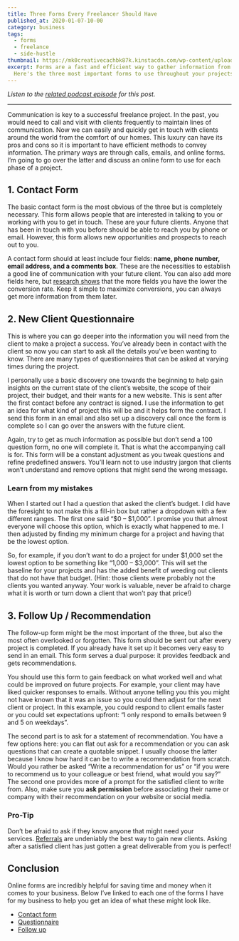 ```yaml
---
title: Three Forms Every Freelancer Should Have
published_at: 2020-01-07-10-00
category: business
tags:
  - forms
  - freelance
  - side-hustle
thumbnail: https://mk0creativecachbk87k.kinstacdn.com/wp-content/uploads/sites/2/2020/01/contact-us-flatlay-min-scaled.jpg
excerpt: Forms are a fast and efficient way to gather information from clients.
  Here's the three most important forms to use throughout your projects.
---
```

*Listen to the [related podcast episode](https://morganmspencer.com/business/top-three-freelancer-forms/#podcast) for this post.*

- - -

Communication is key to a successful freelance project. In the past, you would need to call and visit with clients frequently to maintain lines of communication. Now we can easily and quickly get in touch with clients around the world from the comfort of our homes. This luxury can have its pros and cons so it is important to have efficient methods to convey information. The primary ways are through calls, emails, and online forms. I’m going to go over the latter and discuss an online form to use for each phase of a project.

## 1. Contact Form

The basic contact form is the most obvious of the three but is completely necessary. This form allows people that are interested in talking to you or working with you to get in touch. These are your future clients. Anyone that has been in touch with you before should be able to reach you by phone or email. However, this form allows new opportunities and prospects to reach out to you.

A contact form should at least include four fields: **name, phone number, email address, and a comments box**. These are the necessities to establish a good line of communication with your future client. You can also add more fields here, but [research shows](https://www.ventureharbour.com/how-form-length-impacts-conversion-rates/) that the more fields you have the lower the conversion rate. Keep it simple to maximize conversions, you can always get more information from them later.

## 2. New Client Questionnaire

This is where you can go deeper into the information you will need from the client to make a project a success. You’ve already been in contact with the client so now you can start to ask all the details you’ve been wanting to know. There are many types of questionnaires that can be asked at varying times during the project.

I personally use a basic discovery one towards the beginning to help gain insights on the current state of the client’s website, the scope of their project, their budget, and their wants for a new website. This is sent after the first contact before any contract is signed. I use the information to get an idea for what kind of project this will be and it helps form the contract. I send this form in an email and also set up a discovery call once the form is complete so I can go over the answers with the future client.

Again, try to get as much information as possible but don’t send a 100 question form, no one will complete it. That is what the accompanying call is for. This form will be a constant adjustment as you tweak questions and refine predefined answers. You’ll learn not to use industry jargon that clients won’t understand and remove options that might send the wrong message.

### Learn from my mistakes

When I started out I had a question that asked the client’s budget. I did have the foresight to not make this a fill-in box but rather a dropdown with a few different ranges. The first one said “$0 – $1,000”. I promise you that almost everyone will choose this option, which is exactly what happened to me. I then adjusted by finding my minimum charge for a project and having that be the lowest option.

So, for example, if you don’t want to do a project for under $1,000 set the lowest option to be something like “1,000 – $3,000”. This will set the baseline for your projects and has the added benefit of weeding out clients that do not have that budget. (Hint: those clients were probably not the clients you wanted anyway. Your work is valuable, never be afraid to charge what it is worth or turn down a client that won’t pay that price!)

## 3. Follow Up / Recommendation

The follow-up form might be the most important of the three, but also the most often overlooked or forgotten. This form should be sent out after every project is completed. If you already have it set up it becomes very easy to send in an email. This form serves a dual purpose: it provides feedback and gets recommendations.

You should use this form to gain feedback on what worked well and what could be improved on future projects. For example, your client may have liked quicker responses to emails. Without anyone telling you this you might not have known that it was an issue so you could then adjust for the next client or project. In this example, you could respond to client emails faster or you could set expectations upfront: “I only respond to emails between 9 and 5 on weekdays”.

The second part is to ask for a statement of recommendation. You have a few options here: you can flat out ask for a recommendation or you can ask questions that can create a quotable snippet. I usually choose the latter because I know how hard it can be to write a recommendation from scratch. Would you rather be asked “Write a recommendation for us” or “if you were to recommend us to your colleague or best friend, what would you say?” The second one provides more of a prompt for the satisfied client to write from. Also, make sure you **ask permission** before associating their name or company with their recommendation on your website or social media.

### Pro-Tip

Don’t be afraid to ask if they know anyone that might need your services. [Referrals](/learn/marketing/more-clients-during-holidays) are undeniably the best way to gain new clients. Asking after a satisfied client has just gotten a great deliverable from you is perfect!

## Conclusion

Online forms are incredibly helpful for saving time and money when it comes to your business. Below I’ve linked to each one of the forms I have for my business to help you get an idea of what these might look like.

* [Contact form](https://creativecachemultisitenetwork.kinsta.cloud/contact/)
* [Questionnaire](https://forms.gle/CaLJ6r8AUA5veCqM6)
* [Follow up](https://forms.gle/CLq4RmzQY3yH4w2V6)